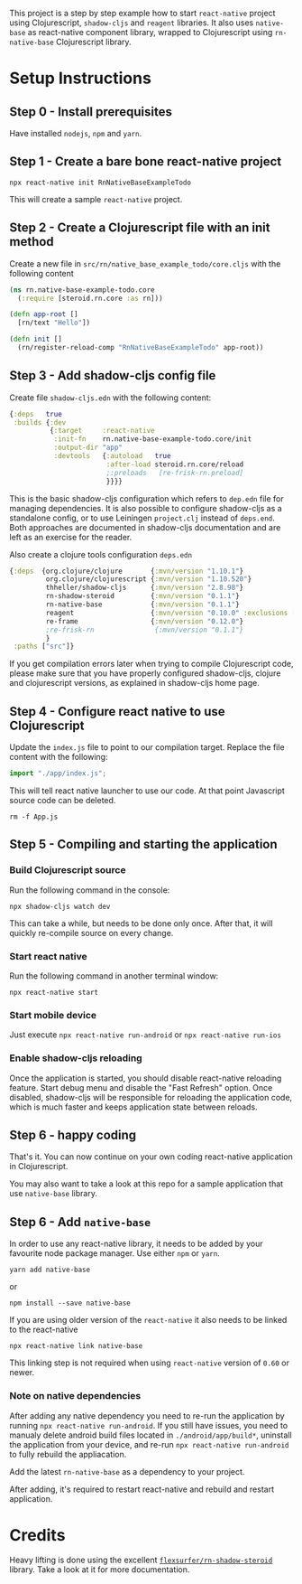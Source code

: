 This project is a step by step example how to start `react-native` project using Clojurescript, `shadow-cljs` and `reagent` libraries. It also uses `native-base` as react-native component library, wrapped to Clojurescript using `rn-native-base` Clojurescript library. 

# Setup Instructions

## Step 0 - Install prerequisites
Have installed `nodejs`, `npm` and `yarn`.

## Step 1 - Create a bare bone react-native project
```
npx react-native init RnNativeBaseExampleTodo
```
This will create a sample `react-native` project.

## Step 2 - Create a Clojurescript file with an init method
Create a new file in `src/rn/native_base_example_todo/core.cljs` with the following content
```Clojure
(ns rn.native-base-example-todo.core
  (:require [steroid.rn.core :as rn]))

(defn app-root []
  [rn/text "Hello"])

(defn init []
  (rn/register-reload-comp "RnNativeBaseExampleTodo" app-root)) 
```

## Step 3 - Add shadow-cljs config file
Create file `shadow-cljs.edn` with the following content:
```Clojure
{:deps   true
 :builds {:dev
          {:target     :react-native
           :init-fn    rn.native-base-example-todo.core/init
           :output-dir "app"
           :devtools   {:autoload   true
                        :after-load steroid.rn.core/reload
                        ;:preloads   [re-frisk-rn.preload]
                        }}}}
```
This is the basic shadow-cljs configuration which refers to `dep.edn` file for managing dependencies. It is also possible to configure shadow-cljs as a standalone config, or to use Leiningen `project.clj` instead of `deps.end`. Both approaches are documented in shadow-cljs documentation and are left as an exercise for the reader.

Also create a clojure tools configuration `deps.edn`
```Clojure
{:deps  {org.clojure/clojure       {:mvn/version "1.10.1"}
         org.clojure/clojurescript {:mvn/version "1.10.520"}
         thheller/shadow-cljs      {:mvn/version "2.8.98"}
         rn-shadow-steroid         {:mvn/version "0.1.1"}
         rn-native-base            {:mvn/version "0.1.1"}
         reagent                   {:mvn/version "0.10.0" :exclusions [cljsjs/react cljsjs/react-dom]}
         re-frame                  {:mvn/version "0.12.0"}
         ;re-frisk-rn               {:mvn/version "0.1.1"}
         }
 :paths ["src"]}
```
If you get compilation errors later when trying to compile Clojurescript code, please make sure that you have properly configured shadow-cljs, clojure and clojurescript versions, as explained in shadow-cljs home page.

## Step 4 - Configure react native to use Clojurescript
Update the `index.js` file to point to our compilation target. Replace the file content with the following:
```Javascript
import "./app/index.js";
```
This will tell react native launcher to use our code. At that point Javascript source code can be deleted.
```
rm -f App.js
```

## Step 5 - Compiling and starting the application

### Build Clojurescript source
Run the following command in the console:
```
npx shadow-cljs watch dev
```
This can take a while, but needs to be done only once. After that, it will quickly re-compile source on every change.

### Start react native
Run the following command in another terminal window:
```
npx react-native start
```

### Start mobile device
Just execute `npx react-native run-android` or `npx react-native run-ios`

### Enable shadow-cljs reloading
Once the application is started, you should disable react-native reloading feature. Start debug menu and disable the "Fast Refresh" option. Once disabled, shadow-cljs will be responsible for reloading the application code, which is much faster and keeps application state between reloads.

## Step 6 - happy coding
That's it. You can now continue on your own coding react-native application in Clojurescript.

You may also want to take a look at this repo for a sample application that use `native-base` library.

## Step 6 - Add `native-base`
In order to use any react-native library, it needs to be added by your favourite node package manager. Use either  `npm` or `yarn`.
```
yarn add native-base
```
or
```
npm install --save native-base
```
If you are using older version of the `react-native` it also needs to be linked to the react-native
```
npx react-native link native-base
```
This linking step is not required when using `react-native` version of `0.60` or newer.

### Note on native dependencies
After adding any native dependency you need to re-run the application by running `npx react-native run-android`. If you still have issues, you need to manualy delete android build files located in `./android/app/build*`, uninstall the application from your device, and re-run `npx react-native run-android` to fully rebuild the appliacation.

Add the latest `rn-native-base` as a dependency to your project.

After adding, it's required to restart react-native and rebuild and restart application.


# Credits

Heavy lifting is done using the excellent [`flexsurfer/rn-shadow-steroid`](/flexsurfer/rn-shadow-steroid) library. Take a look at it for more documentation.
